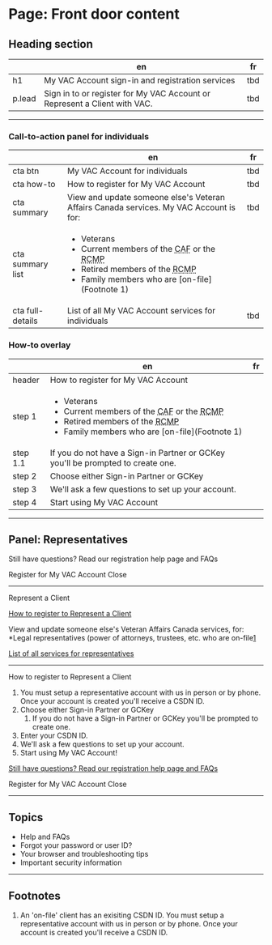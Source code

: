 # Page: Front door content

## Heading section

|  | en  | fr |
|---|---|---|
| h1  | My VAC Account sign-in and registration services | tbd |
| p.lead |  Sign in to or register for My VAC Account or Represent a Client with VAC.  | tbd |

---

### Call-to-action panel for individuals

|  | en  | fr |
|---|---|---|
| cta btn  | My VAC Account for individuals | tbd |
| cta how-to |  How to register for My VAC Account  | tbd |
| cta summary | View and update someone else's Veteran Affairs Canada services. My VAC Account is for: | tbd |
| cta summary list | <ul><li>Veterans</li><li>Current members of the <abbr title="Canadian Armed Forces">CAF</abbr> or the <abbr title="Royal Canadian Mounted Police">RCMP</abbr></li><li>Retired members of the <abbr title="Royal Canadian Mounted Police">RCMP</abbr></li><li>Family members who are [on-file](Footnote 1)</li></ul> |  | tbd |
| cta full-details | List of all My VAC Account services for individuals | tbd |

### How-to overlay

| | en | fr |
|---|---|---|
| header | How to register for My VAC Account |  |
| step 1 | <ul><li>Veterans</li><li>Current members of the <abbr title="Canadian Armed Forces">CAF</abbr> or the <abbr title="Royal Canadian Mounted Police">RCMP</abbr></li><li>Retired members of the <abbr title="Royal Canadian Mounted Police">RCMP</abbr></li><li>Family members who are [on-file](Footnote 1)</li></ul> | |
| step 1.1 | If you do not have a Sign-in Partner or GCKey you'll be prompted to create one. | |
| step 2 | Choose either Sign-in Partner or GCKey | |
| step 3 | We'll ask a few questions to set up your account. | |
| step 4 | Start using My VAC Account | |

---





## Panel: Representatives

<!-- Registration Help overlay individuals -->



Still have questions? Read our registration help page and FAQs

Register for My VAC Account
Close

---

<!--representative account well-->
 <!--call to action btn-->
 Represent a Client
 <!--link to registration help overlay for representatives-->
 [How to register to Represent a Client](overlay)

 <!-- representatives account well info -->
View and update someone else's Veteran Affairs Canada services, for:
*Legal representatives (power of attorneys, trustees, etc. who are on-file[1](footnote1)
<!-- link to detailed page-->
[List of all services for representatives]()

---

<!-- Registration Help overlay individuals -->
How to register to Represent a Client
1. You must setup a representative account with us in person or by phone. Once your account is created you'll receive a CSDN ID.
2. Choose either Sign-in Partner or GCKey
   1. If you do not have a Sign-in Partner or GCKey you'll be prompted to create one.
3. Enter your CSDN ID.
4. We'll ask a few questions to set up your account.
5. Start using My VAC Account!

[Still have questions? Read our registration help page and FAQs]()

Register for My VAC Account
Close

---

## Topics
* Help and FAQs
* Forgot your password or user ID?
* Your browser and troubleshooting tips
* Important security information

---

## Footnotes
1. An 'on-file' client has an exisiting CSDN ID. You must setup a representative account with us in person or by phone. Once your account is created you'll receive a CSDN ID.